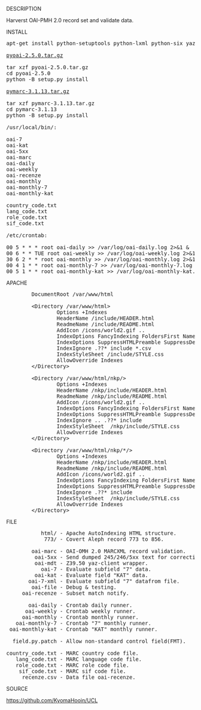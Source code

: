 
DESCRIPTION

Harverst OAI-PMH 2.0 record set and validate data.

INSTALL
<pre>
apt-get install python-setuptools python-lxml python-six yaz-client

<a href="https://pypi.org/project/pyoai/#files">pyoai-2.5.0.tar.gz</a>

tar xzf pyoai-2.5.0.tar.gz
cd pyoai-2.5.0
python -B setup.py install

<a href="https://pypi.org/project/pymarc/#files">pymarc-3.1.13.tar.gz</a>

tar xzf pymarc-3.1.13.tar.gz
cd pymarc-3.1.13
python -B setup.py install

/usr/local/bin/:

oai-7
oai-kat
oai-5xx
oai-marc
oai-daily
oai-weekly
oai-recenze
oai-monthly
oai-monthly-7
oai-monthly-kat

country_code.txt
lang_code.txt
role_code.txt
sif_code.txt

/etc/crontab:

00 5 * * * root oai-daily >> /var/log/oai-daily.log 2>&1 &
00 6 * * TUE root oai-weekly >> /var/log/oai-weekly.log 2>&1 &
30 6 2 * * root oai-monthly >> /var/log/oai-monthly.log 2>&1 &
00 4 1 * * root oai-monthly-7 >> /var/log/oai-monthly-7.log 2>&1 &
00 5 1 * * root oai-monthly-kat >> /var/log/oai-monthly-kat.log 2>&1 &
</pre>
APACHE
<pre>
        DocumentRoot /var/www/html

        &lt;Directory /var/www/html&gt;
                Options +Indexes
                HeaderName /include/HEADER.html
                ReadmeName /include/README.html
                AddIcon /icons/world2.gif ..
                IndexOptions FancyIndexing FoldersFirst NameWidth=* DescriptionWidth=* HTMLTable IgnoreClient
                IndexOptions SuppressHTMLPreamble SuppressDescription SuppressLastModified SuppressSize SuppressRules SuppressColumnSorting
                IndexIgnore .??* include *.csv
                IndexStyleSheet /include/STYLE.css
                AllowOverride Indexes
        &lt;/Directory&gt;

        &lt;Directory /var/www/html/nkp/&gt;
                Options +Indexes
                HeaderName /nkp/include/HEADER.html
                ReadmeName /nkp/include/README.html
                AddIcon /icons/world2.gif ..
                IndexOptions FancyIndexing FoldersFirst NameWidth=* DescriptionWidth=* HTMLTable IgnoreClient
                IndexOptions SuppressHTMLPreamble SuppressDescription SuppressLastModified SuppressSize SuppressRules SuppressColumnSorting
                IndexIgnore .. .??* include
                IndexStyleSheet  /nkp/include/STYLE.css
                AllowOverride Indexes 
        &lt;/Directory&gt;

        &lt;Directory /var/www/html/nkp/*/&gt;
                Options +Indexes
                HeaderName /nkp/include/HEADER.html
                ReadmeName /nkp/include/README.html
                AddIcon /icons/world2.gif ..
                IndexOptions FancyIndexing FoldersFirst NameWidth=* DescriptionWidth=* HTMLTable IgnoreClient
                IndexOptions SuppressHTMLPreamble SuppressDescription SuppressLastModified SuppressSize SuppressRules SuppressColumnSorting
                IndexIgnore .??* include
                IndexStyleSheet  /nkp/include/STYLE.css
                AllowOverride Indexes 
        &lt;/Directory&gt;
</pre>
FILE
<pre>
           html/ - Apache AutoIndexing HTML structure.
            773/ - Covert Aleph record 773 to 856.

        oai-marc - OAI-OMH 2.0 MARCXML record validation.
         oai-5xx - Send dumped 245/246/5xx text for correction. 
         oai-mdt - Z39.50 yaz-client wrapper.
           oai-7 - Evaluate subfield "7" data. 
         oai-kat - Evaluate field "KAT" data. 
       oai-7-xml - Evaluate subfield "7" datafrom file.
        oai-file - Debug & testing.
     oai-recenze - Subset match notify.

       oai-daily - Crontab daily runner.
      oai-weekly - Crontab weekly runner.
     oai-monthly - Crontab monthly runner.
   oai-monthly-7 - Crontab "7" monthly runner.
 oai-monthly-kat - Crontab "KAT" monthly runner.

  field.py.patch - Allow non-standard control field(FMT).

country_code.txt - MARC country code file.
   lang_code.txt - MARC language code file.
   role_code.txt - MARC role code file.
    sif_code.txt - MARC sif code file.
     recenze.csv - Data file oai-recenze.
</pre>
SOURCE

https://github.com/KyomaHooin/UCL


